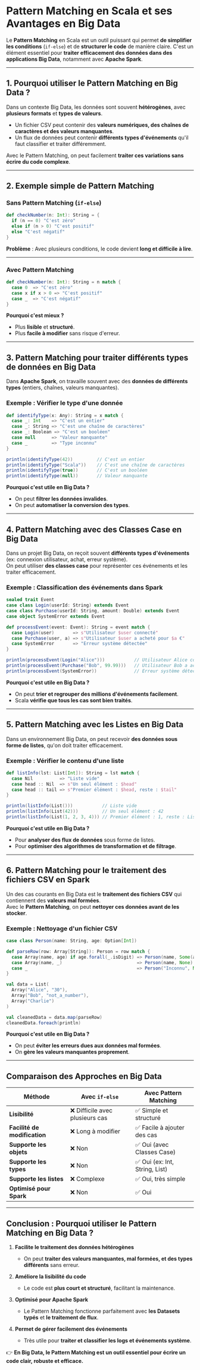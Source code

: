 # **Pattern Matching en Scala et ses Avantages en Big Data**  

Le **Pattern Matching** en Scala est un outil puissant qui permet **de simplifier les conditions** (`if-else`) et de **structurer le code** de manière claire. C'est un élément essentiel pour **traiter efficacement des données dans des applications Big Data**, notamment avec **Apache Spark**.

---

## **1. Pourquoi utiliser le Pattern Matching en Big Data ?**  

Dans un contexte Big Data, les données sont souvent **hétérogènes**, avec **plusieurs formats** et **types de valeurs**.  

- Un fichier CSV peut contenir des **valeurs numériques, des chaînes de caractères et des valeurs manquantes**.  
- Un flux de données peut contenir **différents types d'événements** qu'il faut classifier et traiter différemment.  

Avec le Pattern Matching, on peut facilement **traiter ces variations sans écrire du code complexe**.

---

## **2. Exemple simple de Pattern Matching**  

### **Sans Pattern Matching (`if-else`)**
```scala
def checkNumber(n: Int): String = {
  if (n == 0) "C'est zéro"
  else if (n > 0) "C'est positif"
  else "C'est négatif"
}
```
**Problème** : Avec plusieurs conditions, le code devient **long et difficile à lire**.

---

### **Avec Pattern Matching**
```scala
def checkNumber(n: Int): String = n match {
  case 0  => "C'est zéro"
  case x if x > 0 => "C'est positif"
  case _  => "C'est négatif"
}
```
**Pourquoi c'est mieux ?**  
- Plus **lisible** et **structuré**.  
- Plus **facile à modifier** sans risque d'erreur.  

---

## **3. Pattern Matching pour traiter différents types de données en Big Data**  

Dans **Apache Spark**, on travaille souvent avec des **données de différents types** (entiers, chaînes, valeurs manquantes).  

### **Exemple : Vérifier le type d'une donnée**
```scala
def identifyType(x: Any): String = x match {
  case _: Int    => "C'est un entier"
  case _: String => "C'est une chaîne de caractères"
  case _: Boolean => "C'est un booléen"
  case null      => "Valeur manquante"
  case _         => "Type inconnu"
}

println(identifyType(42))         // C'est un entier
println(identifyType("Scala"))    // C'est une chaîne de caractères
println(identifyType(true))       // C'est un booléen
println(identifyType(null))       // Valeur manquante
```
**Pourquoi c'est utile en Big Data ?**  
- On peut **filtrer les données invalides**.  
- On peut **automatiser la conversion des types**.  

---

## **4. Pattern Matching avec des Classes Case en Big Data**  

Dans un projet Big Data, on reçoit souvent **différents types d'événements** (ex: connexion utilisateur, achat, erreur système).  
On peut utiliser **des classes case** pour représenter ces événements et les traiter efficacement.

### **Exemple : Classification des événements dans Spark**
```scala
sealed trait Event
case class Login(userId: String) extends Event
case class Purchase(userId: String, amount: Double) extends Event
case object SystemError extends Event

def processEvent(event: Event): String = event match {
  case Login(user)       => s"Utilisateur $user connecté"
  case Purchase(user, a) => s"Utilisateur $user a acheté pour $a €"
  case SystemError       => "Erreur système détectée"
}

println(processEvent(Login("Alice")))           // Utilisateur Alice connecté
println(processEvent(Purchase("Bob", 99.99)))   // Utilisateur Bob a acheté pour 99.99 €
println(processEvent(SystemError))              // Erreur système détectée
```
**Pourquoi c'est utile en Big Data ?**  
- On peut **trier et regrouper des millions d'événements facilement**.  
- Scala **vérifie que tous les cas sont bien traités**.  

---

## **5. Pattern Matching avec les Listes en Big Data**  

Dans un environnement Big Data, on peut recevoir **des données sous forme de listes**, qu'on doit traiter efficacement.

### **Exemple : Vérifier le contenu d'une liste**
```scala
def listInfo(lst: List[Int]): String = lst match {
  case Nil          => "Liste vide"
  case head :: Nil  => s"Un seul élément : $head"
  case head :: tail => s"Premier élément : $head, reste : $tail"
}

println(listInfo(List()))           // Liste vide
println(listInfo(List(42)))         // Un seul élément : 42
println(listInfo(List(1, 2, 3, 4))) // Premier élément : 1, reste : List(2, 3, 4)
```
**Pourquoi c'est utile en Big Data ?**  
- Pour **analyser des flux de données** sous forme de listes.  
- Pour **optimiser des algorithmes de transformation et de filtrage**.  

---

## **6. Pattern Matching pour le traitement des fichiers CSV en Spark**  

Un des cas courants en Big Data est le **traitement des fichiers CSV** qui contiennent des **valeurs mal formées**.  
Avec le **Pattern Matching**, on peut **nettoyer ces données avant de les stocker**.

### **Exemple : Nettoyage d'un fichier CSV**
```scala
case class Person(name: String, age: Option[Int])

def parseRow(row: Array[String]): Person = row match {
  case Array(name, age) if age.forall(_.isDigit) => Person(name, Some(age.toInt))
  case Array(name, _)                            => Person(name, None)
  case _                                         => Person("Inconnu", None)
}

val data = List(
  Array("Alice", "30"),
  Array("Bob", "not_a_number"),
  Array("Charlie")
)

val cleanedData = data.map(parseRow)
cleanedData.foreach(println)
```
**Pourquoi c'est utile en Big Data ?**  
- On peut **éviter les erreurs dues aux données mal formées**.  
- On **gère les valeurs manquantes proprement**.  

---

## **Comparaison des Approches en Big Data**  

| **Méthode** | **Avec `if-else`** | **Avec Pattern Matching** |
|------------|----------------|----------------------|
| **Lisibilité** | ❌ Difficile avec plusieurs cas | ✅ Simple et structuré |
| **Facilité de modification** | ❌ Long à modifier | ✅ Facile à ajouter des cas |
| **Supporte les objets** | ❌ Non | ✅ Oui (avec Classes Case) |
| **Supporte les types** | ❌ Non | ✅ Oui (ex: Int, String, List) |
| **Supporte les listes** | ❌ Complexe | ✅ Oui, très simple |
| **Optimisé pour Spark** | ❌ Non | ✅ Oui |

---

## **Conclusion : Pourquoi utiliser le Pattern Matching en Big Data ?**  

1. **Facilite le traitement des données hétérogènes**  
   - On peut **traiter des valeurs manquantes, mal formées, et des types différents** sans erreur.  

2. **Améliore la lisibilité du code**  
   - Le code est **plus court et structuré**, facilitant la maintenance.  

3. **Optimisé pour Apache Spark**  
   - Le Pattern Matching fonctionne parfaitement avec **les Datasets typés** et **le traitement de flux**.  

4. **Permet de gérer facilement des événements**  
   - Très utile pour **traiter et classifier les logs et événements système**.  

👉 **En Big Data, le Pattern Matching est un outil essentiel pour écrire un code clair, robuste et efficace.**
